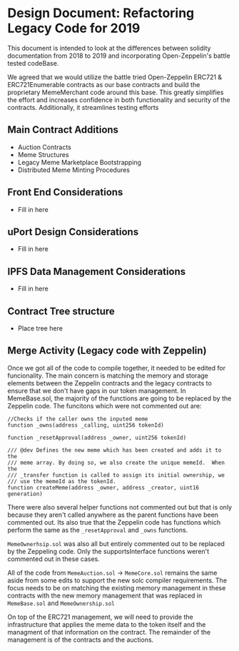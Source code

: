  # Design Document: Refactoring Legacy Code for 2019 

This document is intended to look at the differences between solidity documentation from 2018 to 2019 and incorporating Open-Zeppelin's battle tested codeBase.

We agreed that we would utilize the battle tried Open-Zeppelin ERC721 & ERC721Enumerable contracts as our base contracts and build the proprietary MemeMerchant code around this base. This greatly simplifies the effort and increases confidence in both functionality and security of the contracts. Additionally, it streamlines testing efforts 

## Main Contract Additions 

 + Auction Contracts
 + Meme Structures 
 + Legacy Meme Marketplace Bootstrapping 
 + Distributed Meme Minting Procedures 

## Front End Considerations 

 + Fill in here 

## uPort Design Considerations
 
 + Fill in here 

## IPFS Data Management Considerations 

 + Fill in here
 
## Contract Tree structure 

 + Place tree here

## Merge Activity (Legacy code with Zeppelin)
Once we got all of the code to compile together, it needed to be edited for funcionality. The main concern is matching the memory and storage elements between the Zeppelin contracts and the legacy contracts to ensure that we don't have gaps in our token management. In MemeBase.sol, the majority of the functions are going to be replaced by the Zeppelin code. The funcitons which were not commented out are:
 
```solidity
//Checks if the caller owns the inputed meme
function _owns(address _calling, uint256 tokenId) 

function _resetApproval(address _owner, uint256 tokenId)

/// @dev Defines the new meme which has been created and adds it to the
/// meme array. By doing so, we also create the unique memeId.  When the
/// _transfer function is called to assign its initial ownership, we
/// use the memeId as the tokenId.
function createMeme(address _owner, address _creator, uint16 generation)
```
There were also several helper functions not commented out but that is only because they aren't called anywhere as the parent functions have been commented out. Its also true that the Zeppelin code has functions which perform the same as the `_resetApproval` and `_owns` functions. 

`MemeOwnerhsip.sol` was also all but entirely commented out to be replaced by the Zeppeling code. Only the supportsInterface functions weren't commented out in these cases.

All of the code from `MemeAuction.sol` -> `MemeCore.sol` remains the same aside from some edits to support the new solc compiler requirements. The focus needs to be on matching the existing memory management in these contracts with the new memory management that was replaced in `MemeBase.sol` and `MemeOwnership.sol`

On top of the ERC721 management, we will need to provide the infrastructure that applies the meme data to the token itself and the managment of that information on the contract. The remainder of the management is of the contracts and the auctions.  
